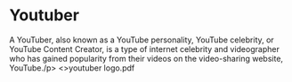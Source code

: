 <!DOCTYPE html>
<html>
<youtubers.pdf>
<h1>Youtuber</h1>
<p>A YouTuber, also known as a YouTube personality, YouTube celebrity, or YouTube Content Creator, is a type of internet celebrity and videographer who has gained popularity from their videos on the video-sharing website, YouTube./p>
<>youtuber logo.pdf</html>
